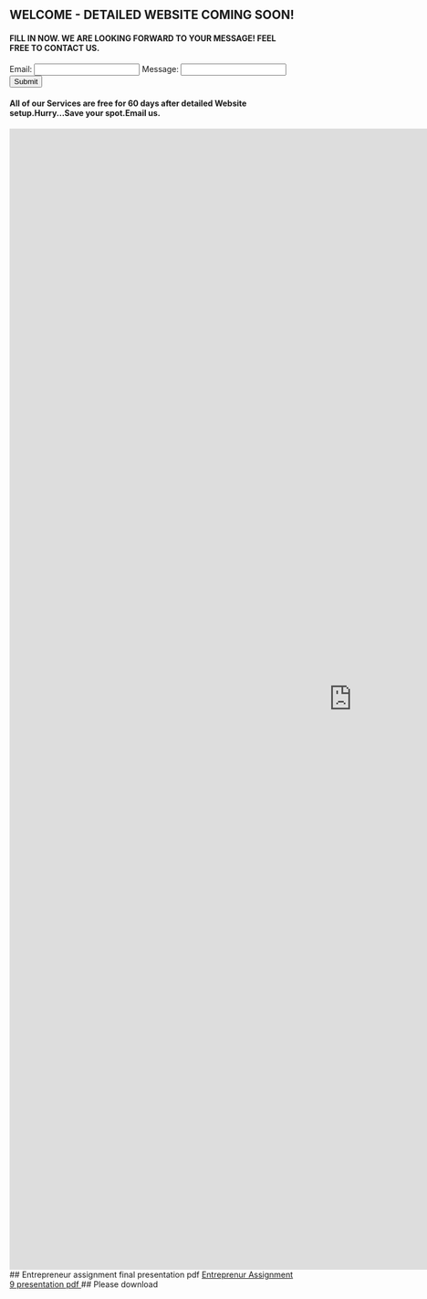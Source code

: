 ## WELCOME - DETAILED WEBSITE COMING SOON!
#### FILL IN NOW. WE ARE LOOKING FORWARD TO YOUR MESSAGE! FEEL FREE TO CONTACT US.
<form id="my-form"
  action="https://formspree.io/f/maylarjo"
  method="POST"
>
  <label>Email:</label>
  <input type="email" name="email" />
  <label>Message:</label>
  <input type="text" name="message" />
  <button id="my-form-button">Submit</button>
  <p id="my-form-status"></p>
</form>
<head><link rel='manifest' href='/manifest.json'></head>


<!-- Place this script at the end of the body tag -->

<script>
  window.addEventListener("DOMContentLoaded", function() {

    // get the form elements defined in your form HTML above
    
    var form = document.getElementById("my-form");
    var button = document.getElementById("my-form-button");
    var status = document.getElementById("my-form-status");

    // Success and Error functions for after the form is submitted
    
    function success() {
      form.reset();
      button.style = "display: none ";
      status.innerHTML = "Thanks for the message. Your submission has been recieved. We will get back to you soon.";
    }

    function error() {
      status.innerHTML = "Oops! There was a problem.";
    }

    // handle the form submission event

    form.addEventListener("submit", function(ev) {
      ev.preventDefault();
      var data = new FormData(form); 
      ajax(form.method, form.action, data, success, error);
    });
  });
  
  // helper function for sending an AJAX request

  function ajax(method, url, data, success, error) {
    var xhr = new XMLHttpRequest();
    xhr.open(method, url);
    xhr.setRequestHeader("Accept", "application/json");
    xhr.onreadystatechange = function() {
      if (xhr.readyState !== XMLHttpRequest.DONE) return;
      if (xhr.status === 200) {
        success(xhr.response, xhr.responseType);
      } else {
        error(xhr.status, xhr.response, xhr.responseType);
      }
    };
    xhr.send(data);
  }
</script>
#### All of our Services are free for 60 days after detailed Website setup.Hurry...Save your spot.Email us.
<iframe src="https://storage.ning.com/topology/rest/1.0/file/get/8557782489?profile=original" style="border:0px #ffffff none;" name="myiFrame" scrolling="no" frameborder="1" marginheight="0px" marginwidth="0px" height="2000px" width="1200px" allowfullscreen></iframe>
## Entrepreneur assignment  final presentation pdf
 <a href="https://drive.google.com/file/d/1KLc15gvopDZFRJYMhSUys2PaaV_B2j7q/view?usp=sharing"> Entreprenur Assignment 9 presentation pdf </a>
## Please download




